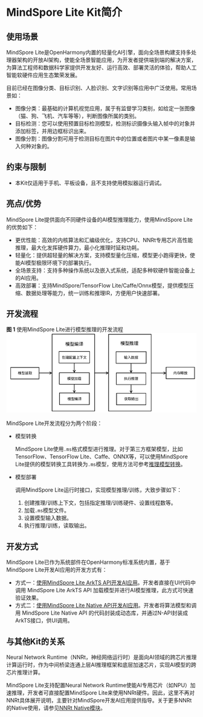 # MindSpore Lite Kit简介

<!--Kit: MindSpore Lite Kit-->
<!--Subsystem: AI-->
<!--Owner: @zhuguodong8-->
<!--SE: @zhuguodong8; @jjfeing-->
<!--TSE: @principal87-->

## 使用场景

MindSpore Lite是OpenHarmony内置的轻量化AI引擎，面向全场景构建支持多处理器架构的开放AI架构，使能全场景智能应用，为开发者提供端到端的解决方案，为算法工程师和数据科学家提供开发友好、运行高效、部署灵活的体验，帮助人工智能软硬件应用生态繁荣发展。 

目前已经在图像分类、目标识别、人脸识别、文字识别等应用中广泛使用。常用场景如：

- 图像分类：最基础的计算机视觉应用，属于有监督学习类别，如给定一张图像（猫、狗、飞机、汽车等等），判断图像所属的类别。
- 目标检测：您可以使用预置目标检测模型，检测标识摄像头输入帧中的对象并添加标签，并用边框标识出来。
- 图像分割：图像分割可用于检测目标在图片中的位置或者图片中某一像素是输入何种对象的。

## 约束与限制

- 本Kit仅适用于手机、平板设备，且不支持使用模拟器运行调试。

## 亮点/优势

MindSpore Lite提供面向不同硬件设备的AI模型推理能力，使用MindSpore Lite的优势如下：

- 更优性能：高效的内核算法和汇编级优化，支持CPU、NNRt专用芯片高性能推理，最大化发挥硬件算力，最小化推理时延和功耗。
- 轻量化：提供超轻量的解决方案，支持模型量化压缩，模型更小跑得更快，使能AI模型极限环境下的部署执行。
- 全场景支持：支持多种操作系统以及嵌入式系统，适配多种软硬件智能设备上的AI应用。
- 高效部署：支持MindSpore/TensorFlow Lite/Caffe/Onnx模型，提供模型压缩、数据处理等能力，统一训练和推理IR，方便用户快速部署。

## 开发流程

**图 1** 使用MindSpore Lite进行模型推理的开发流程
![mindspore workflow](figures/mindspore_workflow.png)

MindSpore Lite开发流程分为两个阶段：

- 模型转换

  MindSpore Lite使用`.ms`格式模型进行推理。对于第三方框架模型，比如 TensorFlow、TensorFlow Lite、Caffe、ONNX等，可以使用MindSpore Lite提供的模型转换工具转换为`.ms`模型，使用方法可参考[推理模型转换](./mindspore-lite-converter-guidelines.md)。

- 模型部署

  调用MindSpore Lite运行时接口，实现模型推理/训练，大致步骤如下：

    1. 创建推理/训练上下文，包括指定推理/训练硬件、设置线程数等。
    2. 加载`.ms`模型文件。
    3. 设置模型输入数据。
    4. 执行推理/训练，读取输出。

## 开发方式

MindSpore Lite已作为系统部件在OpenHarmony标准系统内置，基于MindSpore Lite开发AI应用的开发方式有：

- 方式一：[使用MindSpore Lite ArkTS API开发AI应用](./mindspore-guidelines-based-js.md)。开发者直接在UI代码中调用 MindSpore Lite ArkTS API 加载模型并进行AI模型推理，此方式可快速验证效果。
- 方式二：[使用MindSpore Lite Native API开发AI应用](./mindspore-guidelines-based-native.md)。开发者将算法模型和调用 MindSpore Lite Native API 的代码封装成动态库，并通过N-API封装成ArkTS接口，供UI调用。

## 与其他Kit的关系

<!--RP1-->
Neural Network Runtime（NNRt，神经网络运行时）是面向AI领域的跨芯片推理计算运行时，作为中间桥梁连通上层AI推理框架和底层加速芯片，实现AI模型的跨芯片推理计算。

MindSpore Lite支持配置Neural Network Runtime使能AI专用芯片（如NPU）加速推理，开发者可直接配置MindSpore Lite来使用NNRt硬件。因此，这里不再对NNRt具体展开说明，主要针对MindSpore开发AI应用提供指导。关于更多NNRt的Native使用，请参见[NNRt Native模块](../nnrt/neural-network-runtime-guidelines.md)。
<!--RP1End-->
